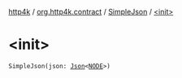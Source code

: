 [http4k](../../index.md) / [org.http4k.contract](../index.md) / [SimpleJson](index.md) / [&lt;init&gt;](./-init-.md)

# &lt;init&gt;

`SimpleJson(json: `[`Json`](../../org.http4k.format/-json/index.md)`<`[`NODE`](index.md#NODE)`>)`